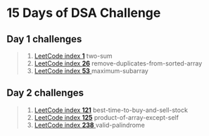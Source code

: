 # 15 Days of DSA Challenge

## Day 1 challenges
> 1. [LeetCode index **1**](https://leetcode.com/problems/two-sum/description/) two-sum
> 2. [LeetCode index **26**](https://leetcode.com/problems/remove-duplicates-from-sorted-array/) remove-duplicates-from-sorted-array
> 3. [LeetCode index **53** ](https://leetcode.com/problems/merge-k-sorted-lists) maximum-subarray

## Day 2 challenges
> 1. [LeetCode index **121**](https://leetcode.com/problems/best-time-to-buy-and-sell-stock) best-time-to-buy-and-sell-stock
> 2. [LeetCode index **125**](https://leetcode.com/problems/product-of-array-except-self) product-of-array-except-self
> 3. [LeetCode index **238** ](https://leetcode.com/problems/valid-palindrome) valid-palindrome